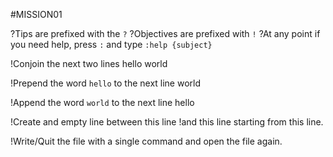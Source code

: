 #MISSION01

?Tips are prefixed with the `?`
?Objectives are prefixed with `!`
?At any point if you need help, press `:` and type `:help {subject}`

!Conjoin the next two lines
hello
world

!Prepend the word `hello` to the next line 
world

!Append the word `world` to the next line
hello

!Create and empty line between this line
!and this line starting from this line.

!Write/Quit the file with a single command and open the file again.

